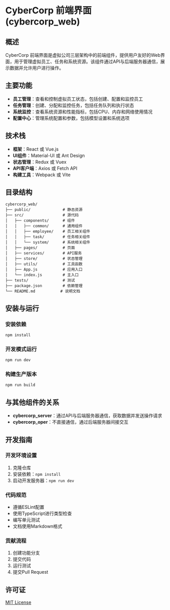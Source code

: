 # CyberCorp 前端界面 (cybercorp_web)

## 概述

CyberCorp 前端界面是虚拟公司三层架构中的前端组件，提供用户友好的Web界面，用于管理虚拟员工、任务和系统资源。该组件通过API与后端服务器通信，展示数据并允许用户进行操作。

## 主要功能

- **员工管理**：查看和控制虚拟员工状态，包括创建、配置和监控员工
- **任务管理**：创建、分配和监控任务，包括任务队列和执行状态
- **系统监控**：查看系统资源和性能指标，包括CPU、内存和网络使用情况
- **配置中心**：管理系统配置和参数，包括模型设置和系统选项

## 技术栈

- **框架**：React 或 Vue.js
- **UI组件**：Material-UI 或 Ant Design
- **状态管理**：Redux 或 Vuex
- **API客户端**：Axios 或 Fetch API
- **构建工具**：Webpack 或 Vite

## 目录结构

```
cybercorp_web/
├── public/              # 静态资源
├── src/                 # 源代码
│   ├── components/      # 组件
│   │   ├── common/      # 通用组件
│   │   ├── employee/    # 员工相关组件
│   │   ├── task/        # 任务相关组件
│   │   └── system/      # 系统相关组件
│   ├── pages/           # 页面
│   ├── services/        # API服务
│   ├── store/           # 状态管理
│   ├── utils/           # 工具函数
│   ├── App.js           # 应用入口
│   └── index.js         # 主入口
├── tests/               # 测试
├── package.json         # 依赖管理
└── README.md           # 说明文档
```

## 安装与运行

### 安装依赖

```bash
npm install
```

### 开发模式运行

```bash
npm run dev
```

### 构建生产版本

```bash
npm run build
```

## 与其他组件的关系

- **cybercorp_server**：通过API与后端服务器通信，获取数据并发送操作请求
- **cybercorp_oper**：不直接通信，通过后端服务器间接交互

## 开发指南

### 开发环境设置

1. 克隆仓库
2. 安装依赖：`npm install`
3. 启动开发服务器：`npm run dev`

### 代码规范

- 遵循ESLint配置
- 使用TypeScript进行类型检查
- 编写单元测试
- 文档使用Markdown格式

### 贡献流程

1. 创建功能分支
2. 提交代码
3. 运行测试
4. 提交Pull Request

## 许可证

[MIT License](LICENSE)